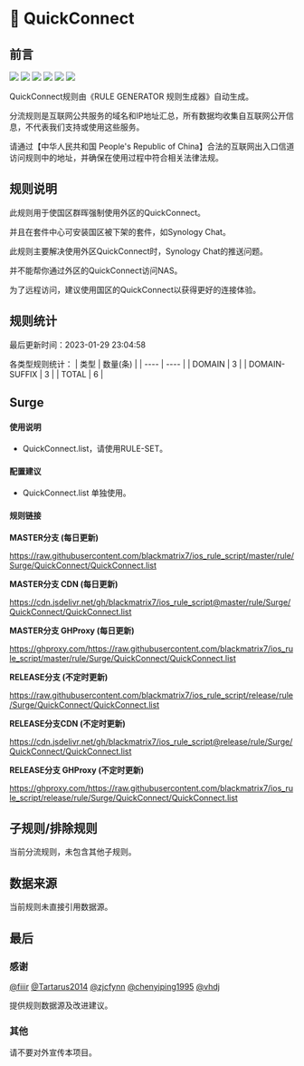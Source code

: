 # 🧸 QuickConnect

## 前言

![](https://shields.io/badge/-移除重复规则-ff69b4) ![](https://shields.io/badge/-DOMAIN与DOMAIN--SUFFIX合并-green) ![](https://shields.io/badge/-DOMAIN--SUFFIX间合并-critical) ![](https://shields.io/badge/-DOMAIN与DOMAIN--KEYWORD合并-9cf) ![](https://shields.io/badge/-DOMAIN--SUFFIX与DOMAIN--KEYWORD合并-blue) ![](https://shields.io/badge/-IP--CIDR(6)合并-blueviolet) 

QuickConnect规则由《RULE GENERATOR 规则生成器》自动生成。

分流规则是互联网公共服务的域名和IP地址汇总，所有数据均收集自互联网公开信息，不代表我们支持或使用这些服务。

请通过【中华人民共和国 People's Republic of China】合法的互联网出入口信道访问规则中的地址，并确保在使用过程中符合相关法律法规。

## 规则说明
此规则用于使国区群晖强制使用外区的QuickConnect。

并且在套件中心可安装国区被下架的套件，如Synology Chat。

此规则主要解决使用外区QuickConnect时，Synology Chat的推送问题。

并不能帮你通过外区的QuickConnect访问NAS。

为了远程访问，建议使用国区的QuickConnect以获得更好的连接体验。

## 规则统计

最后更新时间：2023-01-29 23:04:58

各类型规则统计：
| 类型 | 数量(条)  | 
| ---- | ----  |
| DOMAIN | 3  | 
| DOMAIN-SUFFIX | 3  | 
| TOTAL | 6  | 


## Surge 

#### 使用说明
- QuickConnect.list，请使用RULE-SET。

#### 配置建议
- QuickConnect.list 单独使用。

#### 规则链接
**MASTER分支 (每日更新)**

https://raw.githubusercontent.com/blackmatrix7/ios_rule_script/master/rule/Surge/QuickConnect/QuickConnect.list

**MASTER分支 CDN (每日更新)**

https://cdn.jsdelivr.net/gh/blackmatrix7/ios_rule_script@master/rule/Surge/QuickConnect/QuickConnect.list

**MASTER分支 GHProxy (每日更新)**

https://ghproxy.com/https://raw.githubusercontent.com/blackmatrix7/ios_rule_script/master/rule/Surge/QuickConnect/QuickConnect.list

**RELEASE分支 (不定时更新)**

https://raw.githubusercontent.com/blackmatrix7/ios_rule_script/release/rule/Surge/QuickConnect/QuickConnect.list

**RELEASE分支CDN (不定时更新)**

https://cdn.jsdelivr.net/gh/blackmatrix7/ios_rule_script@release/rule/Surge/QuickConnect/QuickConnect.list

**RELEASE分支 GHProxy (不定时更新)**

https://ghproxy.com/https://raw.githubusercontent.com/blackmatrix7/ios_rule_script/release/rule/Surge/QuickConnect/QuickConnect.list

## 子规则/排除规则


当前分流规则，未包含其他子规则。

## 数据来源

当前规则未直接引用数据源。

## 最后

### 感谢

[@fiiir](https://github.com/fiiir) [@Tartarus2014](https://github.com/Tartarus2014) [@zjcfynn](https://github.com/zjcfynn) [@chenyiping1995](https://github.com/chenyiping1995) [@vhdj](https://github.com/vhdj)

提供规则数据源及改进建议。

### 其他

请不要对外宣传本项目。